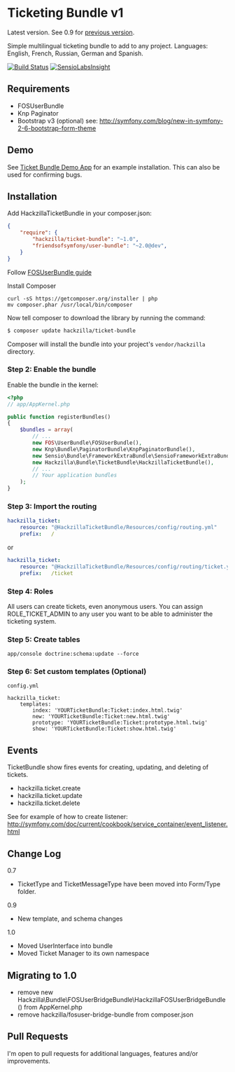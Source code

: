Ticketing Bundle v1
===================

Latest version. See 0.9 for [previous version](https://github.com/hackzilla/TicketBundle/tree/0.9.x).

Simple multilingual ticketing bundle to add to any project.
Languages: English, French, Russian, German and Spanish.

[![Build Status](https://travis-ci.org/hackzilla/TicketBundle.png?branch=master)](https://travis-ci.org/hackzilla/TicketBundle)
[![SensioLabsInsight](https://insight.sensiolabs.com/projects/091d37a9-7862-4365-952c-814ce95c4d6c/mini.png)](https://insight.sensiolabs.com/projects/091d37a9-7862-4365-952c-814ce95c4d6c)

Requirements
------------

* FOSUserBundle
* Knp Paginator
* Bootstrap v3 (optional) see: http://symfony.com/blog/new-in-symfony-2-6-bootstrap-form-theme

Demo
----

See [Ticket Bundle Demo App](https://github.com/hackzilla/TicketBundleDemoApp) for an example installation.  This can also be used for confirming bugs.

Installation
------------

Add HackzillaTicketBundle in your composer.json:

```json
{
    "require": {
        "hackzilla/ticket-bundle": "~1.0",
        "friendsofsymfony/user-bundle": "~2.0@dev",
    }
}
```

Follow [FOSUserBundle guide](https://github.com/FriendsOfSymfony/FOSUserBundle)


Install Composer

```
curl -sS https://getcomposer.org/installer | php
mv composer.phar /usr/local/bin/composer
```

Now tell composer to download the library by running the command:

``` bash
$ composer update hackzilla/ticket-bundle
```

Composer will install the bundle into your project's `vendor/hackzilla` directory.

### Step 2: Enable the bundle

Enable the bundle in the kernel:

``` php
<?php
// app/AppKernel.php

public function registerBundles()
{
    $bundles = array(
        // ...
        new FOS\UserBundle\FOSUserBundle(),
        new Knp\Bundle\PaginatorBundle\KnpPaginatorBundle(),
        new Sensio\Bundle\FrameworkExtraBundle\SensioFrameworkExtraBundle(),
        new Hackzilla\Bundle\TicketBundle\HackzillaTicketBundle(),
        // ...
        // Your application bundles
    );
}
```

### Step 3: Import the routing

``` yml
hackzilla_ticket:
    resource: "@HackzillaTicketBundle/Resources/config/routing.yml"
    prefix:   /
```

or 

``` yml
hackzilla_ticket:
    resource: "@HackzillaTicketBundle/Resources/config/routing/ticket.yml"
    prefix:   /ticket
```

### Step 4: Roles

All users can create tickets, even anonymous users.
You can assign ROLE_TICKET_ADMIN to any user you want to be able to administer the ticketing system.

### Step 5: Create tables

```app/console doctrine:schema:update --force```

### Step 6: Set custom templates (Optional)

```
config.yml

hackzilla_ticket:
    templates: 
        index: 'YOURTicketBundle:Ticket:index.html.twig'
        new: 'YOURTicketBundle:Ticket:new.html.twig'
        prototype: 'YOURTicketBundle:Ticket:prototype.html.twig'
        show: 'YOURTicketBundle:Ticket:show.html.twig'
```

Events
------

TicketBundle show fires events for creating, updating, and deleting of tickets.

* hackzilla.ticket.create
* hackzilla.ticket.update
* hackzilla.ticket.delete

See for example of how to create listener: http://symfony.com/doc/current/cookbook/service_container/event_listener.html


Change Log
----------

0.7
* TicketType and TicketMessageType have been moved into Form/Type folder.

0.9
* New template, and schema changes

1.0
* Moved UserInterface into bundle
* Moved Ticket Manager to its own namespace


Migrating to 1.0
----------------

* remove new Hackzilla\Bundle\FOSUserBridgeBundle\HackzillaFOSUserBridgeBundle() from AppKernel.php
* remove hackzilla/fosuser-bridge-bundle from composer.json

Pull Requests
-------------

I'm open to pull requests for additional languages, features and/or improvements.
